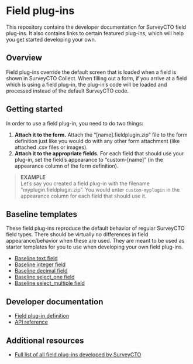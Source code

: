 # Field plug-ins

This repository contains the developer documentation for SurveyCTO field plug-ins. It also contains links to certain featured plug-ins, which will help you get started developing your own.

## Overview

Field plug-ins override the default screen that is loaded when a field is shown in SurveyCTO Collect. When filling out a form, if you arrive at a field which is using a field plug-in, the plug-in’s code will be loaded and processed instead of the default SurveyCTO code.

## Getting started

In order to use a field plug-in, you need to do two things:

1. **Attach it to the form.**
    Attach the “[name].fieldplugin.zip” file to the form definition just like you would do with any other form attachment (like attached .csv files or images).
1. **Attach it to the appropriate fields.**
    For each field that should use your plug-in, set the field’s appearance to “custom-[name]” (in the appearance column of the form definition).

> **EXAMPLE**  
> Let’s say you created a field plug-in with the filename “myplugin.fieldplugin.zip”. You would enter `custom-myplugin` in the appearance column for each field that should use it.

## Baseline templates

These field plug-ins reproduce the default behavior of regular SurveyCTO field types. There should be virtually no differences in field appearance/behavior when these are used. They are meant to be used as starter templates for you to use when developing your own field plug-ins.

* [Baseline text field](https://github.com/SurveyCTO-field-plug-ins/baseline-text)
* [Baseline integer field](https://github.com/SurveyCTO-field-plug-ins/baseline-integer)
* [Baseline decimal field](https://github.com/SurveyCTO-field-plug-ins/baseline-decimal)
* [Baseline select_one field](https://github.com/SurveyCTO-field-plug-ins/baseline-select_one)
* [Baseline select_multiple field](https://github.com/SurveyCTO-field-plug-ins/baseline-select_multiple)

## Developer documentation

* [Field plug-in definition](docs/plug-in-definition.md)
* [API reference](docs/api-reference.md)

## Additional resources

* [Full list of all field plug-ins developed by SurveyCTO](https://github.com/SurveyCTO-field-plug-ins)
